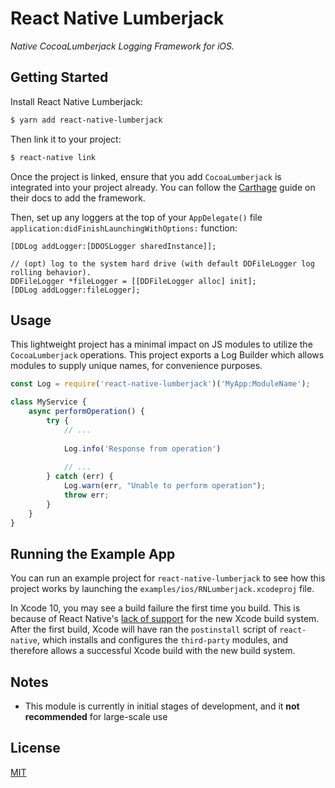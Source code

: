 # React Native Lumberjack

*Native CocoaLumberjack Logging Framework for iOS.*

## Getting Started

Install React Native Lumberjack:

```bash
$ yarn add react-native-lumberjack
```

Then link it to your project:

```bash
$ react-native link
```

Once the project is linked, ensure that you add `CocoaLumberjack` is integrated
into your project already. You can follow the [Carthage][cocoalumberjack-carthage]
guide on their docs to add the framework.

Then, set up any loggers at the top of your `AppDelegate()` file `application:didFinishLaunchingWithOptions:`
function:

```objc
[DDLog addLogger:[DDOSLogger sharedInstance]];

// (opt) log to the system hard drive (with default DDFileLogger log rolling behavior).
DDFileLogger *fileLogger = [[DDFileLogger alloc] init];
[DDLog addLogger:fileLogger];
```

## Usage

This lightweight project has a minimal impact on JS modules to utilize the
`CocoaLumberjack` operations. This project exports a Log Builder which allows
modules to supply unique names, for convenience purposes.

```js
const Log = require('react-native-lumberjack')('MyApp:ModuleName');

class MyService {
    async performOperation() {
        try {
            // ...
            
            Log.info('Response from operation')
            
            // ...
        } catch (err) {
            Log.warn(err, "Unable to perform operation");
            throw err;
        }
    }
}
```

## Running the Example App

You can run an example project for `react-native-lumberjack` to see how this
project works by launching the `examples/ios/RNLumberjack.xcodeproj` file.

In Xcode 10, you may see a build failure the first time you build. This is because
of React Native's [lack of support][xcode-build-system] for the new Xcode build
system. After the first build, Xcode will have ran the `postinstall` script of
`react-native`, which installs and configures the `third-party` modules, and
therefore allows a successful Xcode build with the new build system.

## Notes

- This module is currently in initial stages of development, and it **not
recommended** for large-scale use

## License

[MIT][license]


[xcode-build-system]: https://github.com/facebook/react-native/issues/19573
[license]: https://github.com/houserater/react-native-lumberjack/blob/master/LICENSE
[cocoalumberjack-carthage]: https://cocoalumberjack.github.io/#installation-with-carthage-ios-8
